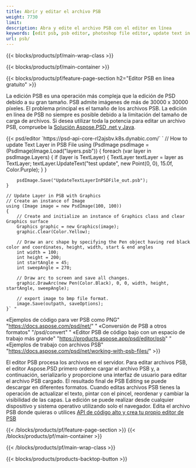 ```yaml
---
title: Abrir y editar el archivo PSB
weight: 7730
limit: 
description: Abra y edite el archivo PSB con el editor en línea
keywords: [edit psb, psb editor, photoshop file editor, update text in psb, update psb, open psb, update text in psb]
url: psb/
---
```


{{< blocks/products/pf/main-wrap-class >}}

{{< blocks/products/pf/main-container >}}

{{< blocks/products/pf/feature-page-section h2="Editor PSB en línea gratuito" >}}
<p>La edición PSB es una operación más compleja que la edición de PSD debido a su gran tamaño. PSB admite imágenes de más de 30000 x 30000 píxeles. El problema principal es el tamaño de los archivos PSB. La edición en línea de PSB no siempre es posible debido a la limitación del tamaño de carga de archivos. Si desea utilizar toda la potencia para editar un archivo PSB, compruebe la <a href="/psd/{{< lang-code >}}">Solución Aspose.PSD .net y Java</a>. </p>
{{< psd/editor `https://psd-api-core-rl2ajsbv.k8s.dynabic.com/` 
`	// How to update Text Layer in PSB File
	using (PsdImage psdImage = (PsdImage)Image.Load("layers.psb"))
  	{
		foreach (var layer in psdImage.Layers)
		{
			if (layer is TextLayer)
			{
				TextLayer textLayer = layer as TextLayer;
				textLayer.UpdateText("test update", new Point(0, 0), 15.0f, Color.Purple);
			}
		}

		psdImage.Save("UpdateTextLayerInPSDFile_out.psb");
	}
	
	// Update Layer in PSB with Graphics
	// Create an instance of Image
	using (Image image = new PsdImage(100, 100))
	{
		// Create and initialize an instance of Graphics class and clear Graphics surface
		Graphics graphic = new Graphics(image);
		graphic.Clear(Color.Yellow);

		// Draw an arc shape by specifying the Pen object having red black color and coordinates, height, width, start & end angles                 
		int width = 100;
		int height = 200;
		int startAngle = 45;
		int sweepAngle = 270;

		// Draw arc to screen and save all changes.
		graphic.DrawArc(new Pen(Color.Black), 0, 0, width, height, startAngle, sweepAngle);

		// export image to bmp file format.
		image.Save(outpath, saveOptions);
	}` "
«Ejemplos de código para ver PSB como PNG"  "https://docs.aspose.com/psd/net/" "
«Conversión de PSB a otros formatos"  "/psd/convert" "
«Editor PSB de código bajo con un espacio de trabajo más grande" "https://products.aspose.app/psd/editor/psb" "
«Ejemplos de trabajo con archivos PSB" "https://docs.aspose.com/psd/net/working-with-psb-files/" >}}
<p>El editor PSB procesa los archivos en el servidor. Para editar archivos PSB, el editor Aspose.PSD primero ordene cargar el archivo PSB y, a continuación, serializarlo y proporcione una interfaz de usuario para editar el archivo PSB cargado. El resultado final de PSB Editing se puede descargar en diferentes formatos. Cuando editas archivos PSB tienes la operación de actualizar el texto, pintar con el pincel, reordenar y cambiar la visibilidad de las capas. La edición se puede realizar desde cualquier dispositivo y sistema operativo utilizando solo el navegador. Edita el archivo PSB donde quieras o utilices <a href="https://docs.aspose.com/psd/net/working-with-psb-files/">API de código alto y crea tu propio editor de PSB</a></p>

{{< /blocks/products/pf/feature-page-section >}}
{{< /blocks/products/pf/main-container >}}


{{< /blocks/products/pf/main-wrap-class >}}

{{< blocks/products/products-backtop-button >}}
